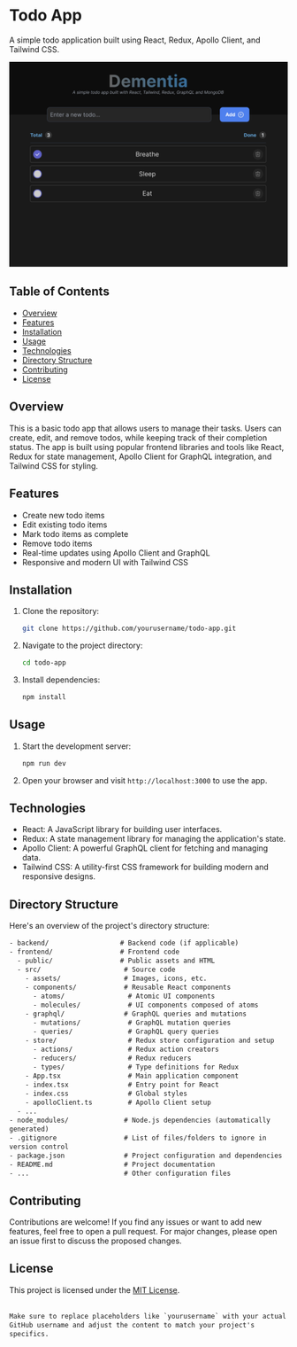 
# Todo App

A simple todo application built using React, Redux, Apollo Client, and Tailwind CSS.

![Todo App screenshot](../frontend/public/todoapp.png)

## Table of Contents

- [Overview](#overview)
- [Features](#features)
- [Installation](#installation)
- [Usage](#usage)
- [Technologies](#technologies)
- [Directory Structure](#directory-structure)
- [Contributing](#contributing)
- [License](#license)

## Overview

This is a basic todo app that allows users to manage their tasks. Users can create, edit, and remove todos, while keeping track of their completion status. The app is built using popular frontend libraries and tools like React, Redux for state management, Apollo Client for GraphQL integration, and Tailwind CSS for styling.

## Features

- Create new todo items
- Edit existing todo items
- Mark todo items as complete
- Remove todo items
- Real-time updates using Apollo Client and GraphQL
- Responsive and modern UI with Tailwind CSS

## Installation

1. Clone the repository:
   ```bash
   git clone https://github.com/yourusername/todo-app.git
   ```

2. Navigate to the project directory:
   ```bash
   cd todo-app
   ```

3. Install dependencies:
   ```bash
   npm install
   ```

## Usage

1. Start the development server:
   ```bash
   npm run dev
   ```

2. Open your browser and visit `http://localhost:3000` to use the app.

## Technologies

- React: A JavaScript library for building user interfaces.
- Redux: A state management library for managing the application's state.
- Apollo Client: A powerful GraphQL client for fetching and managing data.
- Tailwind CSS: A utility-first CSS framework for building modern and responsive designs.

## Directory Structure

Here's an overview of the project's directory structure:

```
- backend/                  # Backend code (if applicable)
- frontend/                 # Frontend code
  - public/                 # Public assets and HTML
  - src/                     # Source code
    - assets/                # Images, icons, etc.
    - components/            # Reusable React components
      - atoms/                # Atomic UI components
      - molecules/            # UI components composed of atoms
    - graphql/               # GraphQL queries and mutations
      - mutations/            # GraphQL mutation queries
      - queries/              # GraphQL query queries
    - store/                  # Redux store configuration and setup
      - actions/              # Redux action creators
      - reducers/             # Redux reducers
      - types/                # Type definitions for Redux
    - App.tsx                 # Main application component
    - index.tsx               # Entry point for React
    - index.css               # Global styles
    - apolloClient.ts         # Apollo Client setup
  - ...
- node_modules/              # Node.js dependencies (automatically generated)
- .gitignore                 # List of files/folders to ignore in version control
- package.json               # Project configuration and dependencies
- README.md                  # Project documentation
- ...                        # Other configuration files
```

## Contributing

Contributions are welcome! If you find any issues or want to add new features, feel free to open a pull request. For major changes, please open an issue first to discuss the proposed changes.

## License

This project is licensed under the [MIT License](LICENSE).
```

Make sure to replace placeholders like `yourusername` with your actual GitHub username and adjust the content to match your project's specifics.